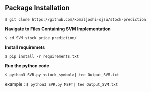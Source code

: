 ## Package Installation

`$ git clone https://github.com/komaljoshi-sjsu/stock-prediction`


**Navigate to Files Containing SVM Implementation**

`$ cd SVM_stock_price_prediction/`

**Install requiremets** 

 `$ pip install -r requirements.txt`

**Run the python code**

`$ python3 SVR.py <stock_symbol>| tee Output_SVM.txt`

example : `$ python3 SVR.py MSFT| tee Output_SVM.txt`


